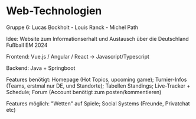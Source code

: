 # Web-Technologien
Gruppe 6:
Lucas Bockholt - Louis Ranck - Michel Path

Idee:
Website zum Informationserhalt und Austausch über die Deutschland Fußball EM 2024

Frontend:
  Vue.js / Angular / React -> Javascript/Typescript

Backend:
  Java + Springboot


Features benötigt:
Homepage (Hot Topics, upcoming game);
Turnier-Infos (Teams, erstmal nur DE, und Standorte);
Tabellen Standings;
Live-Tracker + Schedule;
Forum (Account benötigt zum posten/kommentieren)


Features möglich:
"Wetten" auf Spiele;
Social Systems (Freunde, Privatchat etc) 
